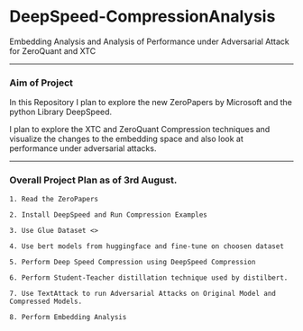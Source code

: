 # DeepSpeed-CompressionAnalysis

Embedding Analysis and Analysis of Performance under Adversarial Attack for ZeroQuant and XTC

---

### Aim of Project 

In this Repository I plan to explore the new ZeroPapers by Microsoft and the python Library DeepSpeed. 

I plan to explore the XTC and ZeroQuant Compression techniques and visualize the changes to the embedding space and also look at performance under adversarial attacks. 

---

### Overall Project Plan as of 3rd August.

```
1. Read the ZeroPapers

2. Install DeepSpeed and Run Compression Examples

3. Use Glue Dataset <> 

4. Use bert models from huggingface and fine-tune on choosen dataset

5. Perform Deep Speed Compression using DeepSpeed Compression

6. Perform Student-Teacher distillation technique used by distilbert.

7. Use TextAttack to run Adversarial Attacks on Original Model and Compressed Models. 

8. Perform Embedding Analysis 
```
